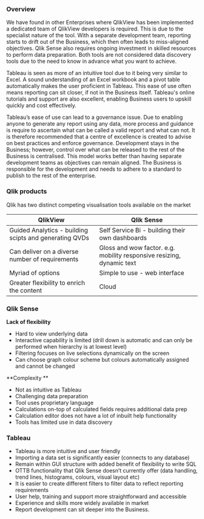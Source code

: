 ### Overview

We have found in other Enterprises where QlikView has been implemented a dedicated team of QlikView developers is required. This is due to the specialist nature of the tool.  With a separate development team, reporting starts to drift out of the Business, which then often leads to miss-aligned objectives.  Qlik Sense also requires ongoing investment in skilled resources to perform data preparation. Both tools are not considered data discovery tools due to the need to know in advance what you want to achieve.

Tableau is seen as more of an intuitive tool due to it being very similar to Excel.  A sound understanding of an Excel workbook and a pivot table automatically makes the user proficient in Tableau.  This ease of use often means reporting can sit closer, if not in the Business itself.  Tableau's online tutorials and support are also excellent, enabling Business users to upskill quickly and cost effectively.

Tableau’s ease of use can lead to a governance issue.   Due to enabling anyone to generate any report using any data, more process and guidance is require to ascertain what can be called a valid report and what can not.  It is therefore recommended that a centre of excellence is created to advise on best practices and enforce governance.  Development stays in the Business; however, control over what can be released to the rest of the Business is centralised.  This model works better than having separate development teams as objectives can remain aligned.  The Business is responsible for the development and needs to adhere to a standard to publish to the rest of the enterprise.



### Qlik products

Qlik has two distinct competing visualisation tools available on the market

| QlikView                                               | Qlik Sense                                                   |
| ------------------------------------------------------ | ------------------------------------------------------------ |
| Guided Analytics - building scipts and generating QVDs | Self Service Bi - building their own dashboards              |
| Can deliver on a diverse number of requirements        | Gloss and wow factor. e.g. mobility responsive resizing, dynamic text |
| Myriad of options                                      | Simple to use - web interface                                |
| Greater flexibility to enrich the content              | Cloud                                                        |



### Qlik Sense

**Lack of flexibility**

- Hard to view underlying data
- Interactive capability is limited (drill down is automatic and can only be performed when hierarchy is at lowest level)
- Filtering focuses on live selections dynamically on the screen
- Can choose graph colour scheme but colours automatically assigned and cannot be changed

**Complexity **

- Not as intuitive as Tableau
- Challenging data preparation
- Tool uses proprietary language
- Calculations on-top of calculated fields requires additional data prep
- Calculation editor does not have a lot of inbuilt help functionality 
- Tools has limited use in data discovery



### Tableau

- Tableau is more intuitive and user friendly
- Importing a data set is significantly easier (connects to any database)
- Remain within GUI structure with added benefit of flexibility to write SQL
- OTTB functionality that Qlik Sense doesn’t currently offer (data handling, trend lines, histograms, colours, visual layout etc)
- It is easier to create different filters to filter data to reflect reporting requirements
- User help, training and support more straightforward and accessible
- Experience and skills more widely available in market
- Report development can sit deeper into the Business.